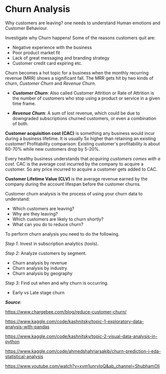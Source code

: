 # Churn Analysis

Why customers are leaving? one needs to understand Human emotions and Customer Behaviour.

Investigate why Churn happens! Some of the reasons customers quit are:
- Negative experience with the business
- Poor product market fit
- Lack of great messaging and branding strategy
- Customer credit card expiring etc.

Churn becomes a hot topic for a business when the monthly recurring revenue (MRR) shows a significant fall. The MRR gets hit by two kinds of churn, _Customer Churn_ and _Revenue Churn_.

- _**Customer Churn**_: Also called Customer Attrition or Rate of Attrition is the number of customers who stop using a product or service in a given time frame.

- _**Revenue Churn**_: A sum of lost revenue, which could be due to downgraded subscriptions churned customers, or even a combination of both.

**Customer acquisition cost (CAC)** is something any business would incur during a business lifetime. It is usually 5x higher than retaining an existing customer!
Profitability comparison: Existing customer's profitability is about 60-70% while new customers drop by 5-20%.

Every healthy business understands that _acquiring customers comes with a cost_. CAC is the average cost incurred by the company to acquire a customer. So any price incurred to acquire a customer gets added to CAC.

**Customer Lifetime Value (CLV)** is the average revenue earned by the company during the account lifespan before the customer churns.

Customer churn analysis is the process of using your churn data to understand:
- Which customers are leaving?
- Why are they leaving?
- Which customers are likely to churn shortly?
- What can you do to reduce churn?

To perform churn analysis you need to do the following.

_Step 1_: Invest in subscription analytics (tools).

_Step 2_: Analyze customers by segment.
   - Churn analysis by revenue
   - Churn analysis by industry
   - Churn analysis by geography 

_Step 3_: Find out when and why churn is occurring.
  - Early vs Late stage churn



_**Source**_:

https://www.chargebee.com/blog/reduce-customer-churn/

https://www.kaggle.com/code/kashnitsky/topic-1-exploratory-data-analysis-with-pandas

https://www.kaggle.com/code/kashnitsky/topic-2-visual-data-analysis-in-python

https://www.kaggle.com/code/ahmedshahriarsakib/churn-prediction-i-eda-statistical-analysis

https://www.youtube.com/watch?v=xvm1unrvIoQ&ab_channel=ShubhamOli



